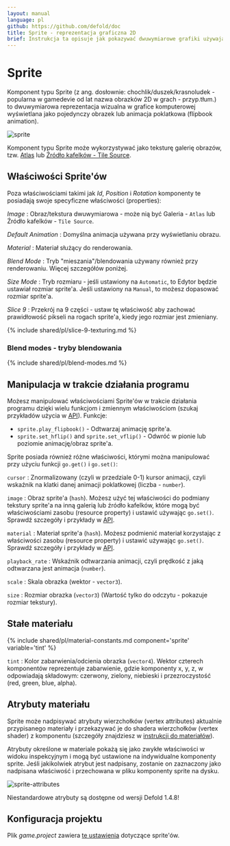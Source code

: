 ```yaml
---
layout: manual
language: pl
github: https://github.com/defold/doc
title: Sprite - reprezentacja graficzna 2D
brief: Instrukcja ta opisuje jak pokazywać dwuwymiarowe grafiki używając komponentu typu Sprite.
---
```


#  Sprite

Komponent typu Sprite (z ang. dosłownie: chochlik/duszek/krasnoludek - popularna w gamedevie od lat nazwa obrazków 2D w grach - przyp.tłum.) to dwuwymiarowa reprezentacja wizualna w grafice komputerowej wyświetlana jako pojedynczy obrazek lub animacja poklatkowa (flipbook animation).

![sprite](/manuals/images/graphics/sprite.png)

Komponent typu Sprite może wykorzystywać jako teksturę galerię obrazów, tzw. [Atlas](/pl/manuals/atlas) lub [Źródło kafelków - Tile Source](/pl/manuals/tilesource).

## Właściwości Sprite'ów

Poza właściwościami takimi jak *Id*, *Position* i *Rotation* komponenty te posiadają swoje specyficzne właściwości (properties):

*Image*
: Obraz/tekstura dwuwymiarowa - może nią być Galeria - `Atlas` lub Źródło kafelków - `Tile Source`.

*Default Animation*
: Domyślna animacja używana przy wyświetlaniu obrazu.

*Material*
: Materiał służący do renderowania.

*Blend Mode*
: Tryb "mieszania"/blendowania używany również przy renderowaniu. Więcej szczegółów poniżej.

*Size Mode*
: Tryb rozmiaru - jeśli ustawiony na `Automatic`, to Edytor będzie ustawiał rozmiar sprite'a. Jeśli ustawiony na `Manual`, to możesz dopasować rozmiar sprite'a.

*Slice 9*
: Przekrój na 9 części - ustaw tę właściwość aby zachować prawidłowość pikseli na rogach sprite'a, kiedy jego rozmiar jest zmieniany.

{% include shared/pl/slice-9-texturing.md %}

### Blend modes - tryby blendowania
{% include shared/pl/blend-modes.md %}

## Manipulacja w trakcie działania programu

Możesz manipulować właściwościami Sprite'ów w trakcie działania programu dzięki wielu funkcjom i zmiennym właściwościom (szukaj przykładów użycia w [API](/ref/sprite/)). Funkcje:

* `sprite.play_flipbook()` - Odtwarzaj animację sprite'a.
* `sprite.set_hflip()` and `sprite.set_vflip()` - Odwróć w pionie lub poziomie animację/obraz sprite'a.

Sprite posiada również różne właściwości, którymi można manipulować przy użyciu funkcji `go.get()` i `go.set()`:

`cursor`
: Znormalizowany (czyli w przedziale 0-1) kursor animacji, czyli wskaźnik na klatki danej animacji poklatkowej (liczba - `number`).

`image`
: Obraz sprite'a (`hash`). Możesz użyć tej właściwości do podmiany tekstury sprite'a na inną galerią lub źródło kafelków, które mogą być właściwościami zasobu (resource property) i ustawić używając `go.set()`. Sprawdź szczegóły i przykłady w [API](/ref/sprite/#image).

`material`
: Materiał sprite'a (`hash`). Możesz podmienić materiał korzystając z właściwości zasobu (resource property) i ustawić używając `go.set()`. Sprawdź szczegóły i przykłady w [API](/ref/sprite/#material).

`playback_rate`
: Wskaźnik odtwarzania animacji, czyli prędkość z jaką odtwarzana jest animacja (`number`).

`scale`
: Skala obrazka (wektor - `vector3`).

`size`
: Rozmiar obrazka (`vector3`) (Wartość tylko do odczytu - pokazuje rozmiar tekstury).

## Stałe materiału

{% include shared/pl/material-constants.md component='sprite' variable='tint' %}

`tint`
: Kolor zabarwienia/odcienia obrazka (`vector4`). Wektor czterech komponentów reprezentuje zabarwienie, gdzie komponenty x, y, z, w odpowiadają składowym: czerwony, zielony, niebieski i przezroczystość (red, green, blue, alpha).

## Atrybuty materiału

Sprite może nadpisywać atrybuty wierzchołków (vertex attributes) aktualnie przypisanego materiały i przekazywać je do shadera wierzchołków (vertex shader) z komponentu (szczegóły znajdziesz w [instrukcji do materiałów](/pl/manuals/material/#attributes)).

Atrybuty określone w materiale pokażą się jako zwykłe właściwości w widoku inspekcyjnym i mogą być ustawione na indywidualne komponenty sprite. Jeśli jakikolwiek atrybut jest nadpisany, zostanie on zaznaczony jako nadpisana właściwość i przechowana w pliku komponenty sprite na dysku.

![sprite-attributes](/manuals/images/graphics/sprite-attributes.png)

<div class='sidenote' markdown='1'>
Niestandardowe atrybuty są dostępne od wersji Defold 1.4.8!
</div>

## Konfiguracja projektu

Plik *game.project* zawiera [te ustawienia](/pl/manuals/project-settings#sprite) dotyczące sprite'ów.
